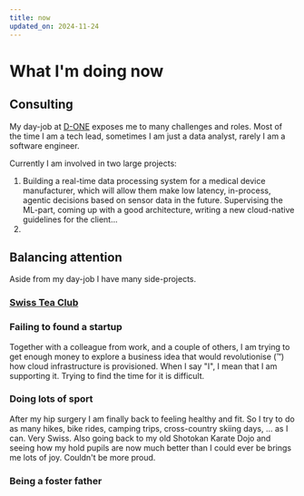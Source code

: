 ```yaml
---
title: now
updated_on: 2024-11-24
---
```


# What I'm doing now

## Consulting

My day-job at [D-ONE](d-one.ai) exposes me to many challenges and roles. Most of the time I am a
tech lead, sometimes I am just a data analyst, rarely I am a software engineer.

Currently I am involved in two large projects:

1. Building a real-time data processing system for a medical device manufacturer, which will allow
   them make low latency, in-process, agentic decisions based on sensor data in the future.
   Supervising the ML-part, coming up with a good architecture, writing a new cloud-native
   guidelines for the client...
2. 

## Balancing attention



Aside from my day-job I have many side-projects.


### [Swiss Tea Club](teeclub.ch)

### Failing to found a startup

Together with a colleague from work, and a couple of others, I am trying to get enough money to
explore a business idea that would revolutionise (™) how cloud infrastructure is provisioned. When I
say "I", I mean that I am supporting it. Trying to find the time for it is difficult.

### Doing lots of sport

After my hip surgery I am finally back to feeling healthy and fit. So I try to do as many hikes,
bike rides, camping trips, cross-country skiing days, ... as I can. Very Swiss. Also going back to
my old Shotokan Karate Dojo and seeing how my hold pupils are now much better than I could ever be
brings me lots of joy. Couldn't be more proud.

### Being a foster father


